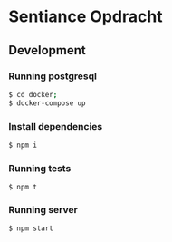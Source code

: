 # Sentiance Opdracht

## Development

### Running postgresql

```sh
$ cd docker;
$ docker-compose up
```

### Install dependencies

```sh
$ npm i
```

### Running tests

```
$ npm t
```

### Running server

```
$ npm start
```
